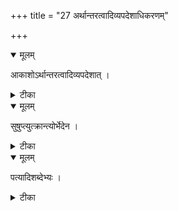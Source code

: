 +++
title = "27 अर्थान्तरत्वादिव्यपदेशाधिकरणम्"

+++


<details open><summary>मूलम्</summary>

आकाशोऽर्थान्तरत्वादिव्यपदेशात् ।
</details>



<details><summary>टीका</summary>

नामरूपविनिर्वोढा ह्याकाशः परमेश्वरः । बद्धमुक्तोभयावस्थादन्यत्वेनास्य कीर्तनात् ॥ [107]
</details>



<details open><summary>मूलम्</summary>

सुषुप्त्युत्क्रान्त्योर्भेदेन ।
</details>



<details><summary>टीका</summary>

प्राज्ञेन संपरिष्वक्तः सुषुप्तौ कीर्त्यते पृथक् । भेदेन चैवमुत्क्रान्तौ जीवादन्यः परः पुमान् ॥ [108]
</details>



<details open><summary>मूलम्</summary>

पत्यादिशब्देभ्यः ।
</details>



<details><summary>टीका</summary>

सर्वस्याधिपतीत्यादिशब्दैश्च व्यपदेशतः । प्राज्ञश्च परमात्माऽयं जीवादन्यस्सुनिश्चितः ॥ [109]
</details>

